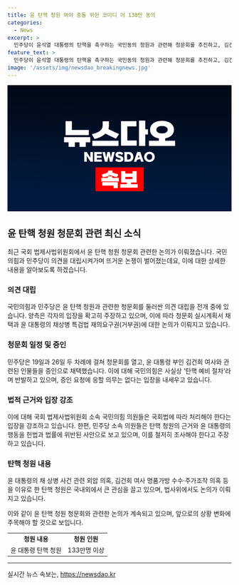 ```yaml
---
title: 윤 탄핵 청원 여야 충돌 위헌 코미디 야 130만 동의
categories:
  - News
excerpt: >
  민주당이 윤석열 대통령의 탄핵을 촉구하는 국민동의 청원과 관련해 청문회를 추진하고, 김건희 여사 모녀를 증인으로 채택하여 국힘과의 공방이 고조되고 있다. 국힘은 사실상 탄핵 예비 절차라며 증인 요청에 응할 의무는 없다고 주장하고, 민주당은 19일과 26일 두 차례에 걸쳐 청문회를 열기로 하고 증인으로 김건희 여사 모녀 등을 채택했다. 해당 청원은 윤 대통령의 채 상병 사건 외압 의혹, 김건희 여사 명품가방 수수·주가조작 의혹 등을 이유로 윤 대통령을 탄핵소추해 달라는 내용이며, 민주당 의원들은 윤 대통령의 행동을 명백한 헌법 위반으로 주장하고 있다.
feature_text: >
  민주당이 윤석열 대통령의 탄핵을 촉구하는 국민동의 청원과 관련해 청문회를 추진하고, 김건희 여사 모녀를 증인으로 채택하여 국힘과의 공방이 고조되고 있다. 국힘은 사실상 탄핵 예비 절차라며 증인 요청에 응할 의무는 없다고 주장하고, 민주당은 19일과 26일 두 차례에 걸쳐 청문회를 열기로 하고 증인으로 김건희 여사 모녀 등을 채택했다. 해당 청원은 윤 대통령의 채 상병 사건 외압 의혹, 김건희 여사 명품가방 수수·주가조작 의혹 등을 이유로 윤 대통령을 탄핵소추해 달라는 내용이며, 민주당 의원들은 윤 대통령의 행동을 명백한 헌법 위반으로 주장하고 있다.
image: '/assets/img/newsdao_breakingnews.jpg'
---
```


<p><img src="/assets/img/newsdao_breakingnews.jpg" alt="cryptoinkorea 속보" /></p>

<h2 data-ke-size="size26">윤 탄핵 청원 청문회 관련 최신 소식</h2>

<p data-ke-size="size16">최근 국회 법제사법위원회에서 윤 탄핵 청원 청문회 관련한 논의가 이뤄졌습니다. 국민의힘과 민주당이 의견을 대립시켜가며 뜨거운 논쟁이 벌어졌는데요, 이에 대한 상세한 내용을 알아보도록 하겠습니다.</p>

<h3><b>의견 대립</b></h3>

<p data-ke-size="size16">국민의힘과 민주당은 윤 탄핵 청원과 관련한 청문회를 둘러싼 의견 대립을 전개 중에 있습니다. 양측은 각자의 입장을 확고히 주장하고 있으며, 이에 따라 청문회 실시계획서 채택과 윤 대통령의 채상병 특검법 재의요구권(거부권)에 대한 논의가 이뤄지고 있습니다.</p>

<h3><b>청문회 일정 및 증인</b></h3>

<p data-ke-size="size16">민주당은 19일과 26일 두 차례에 걸쳐 청문회를 열고, 윤 대통령 부인 김건희 여사와 관련된 인물들을 증인으로 채택했습니다. 이에 대해 국민의힘은 사실상 '탄핵 예비 절차'라며 반발하고 있으며, 증인 요청에 응할 의무는 없다는 입장을 내세우고 있습니다.</p>

<h3><b>법적 근거와 입장 강조</b></h3>

<p data-ke-size="size16">이에 대해 국회 법제사법위원회 소속 국민의힘 의원들은 국회법에 따라 처리해야 한다는 입장을 강조하고 있습니다. 한편, 민주당 소속 의원들은 탄핵 청원의 근거와 윤 대통령의 행동을 헌법과 법률에 위반된 사안으로 보고 있으며, 이를 철저히 조사해야 한다고 주장하고 있습니다.</p>

<h3><b>탄핵 청원 내용</b></h3>

<p data-ke-size="size16">윤 대통령의 채 상병 사건 관련 외압 의혹, 김건희 여사 명품가방 수수·주가조작 의혹 등을 이유로 한 탄핵 청원은 국내외에서 큰 관심을 끌고 있으며, 법사위에서도 논의가 이뤄지고 있습니다.</p>

<p>이와 같이 윤 탄핵 청원 청문회와 관련한 논의가 계속되고 있으며, 앞으로의 상황 변화에 주목해야 할 것으로 보입니다.</p>

<table>
    <tr>
        <td style="text-align: center; height: 17px;"><b>청원 내용</b></td>
        <td style="text-align: center; height: 17px;"><b>청원 인원</b></td>
    </tr>
    <tr>
        <td style="text-align: center; height: 17px;">윤 대통령 탄핵 청원</td>
        <td style="text-align: center; height: 17px;">133만명 이상</td>
    </tr>
</table>

<hr>

<p data-ke-size="size16"></p>
실시간 뉴스 속보는, <a href="https://newsdao.kr" rel="dofollow">https://newsdao.kr</a>


